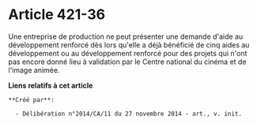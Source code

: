 # Article 421-36

Une entreprise de production ne peut présenter une demande d'aide au développement renforcé dès lors qu'elle a déjà bénéficié
de cinq aides au développement ou au développement renforcé pour des projets qui n'ont pas encore donné lieu à validation par
le Centre national du cinéma et de l'image animée.

**Liens relatifs à cet article**

	**Créé par**:

	  - Délibération n°2014/CA/11 du 27 novembre 2014 - art., v. init.
